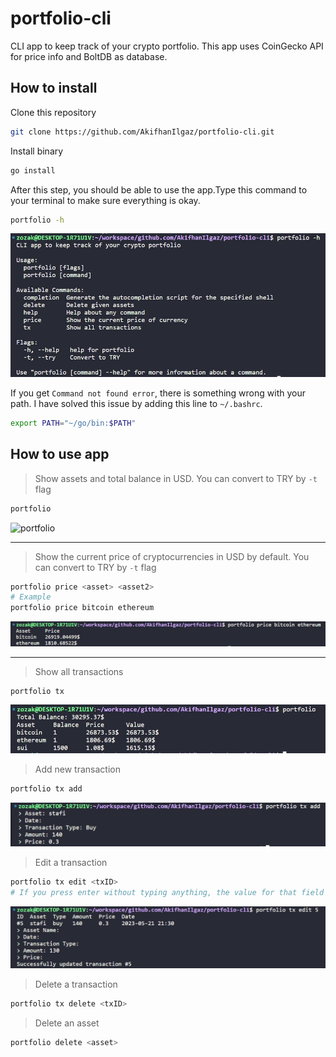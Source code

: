 # portfolio-cli

CLI app to keep track of your crypto portfolio. This app uses CoinGecko API for price info and BoltDB as database.

## How to install

Clone this repository

```bash
git clone https://github.com/AkifhanIlgaz/portfolio-cli.git
```

Install binary

```bash
go install
```

After this step, you should be able to use the app.Type this command to your terminal to make sure everything is okay.

```bash
portfolio -h
```

![help](https://github.com/AkifhanIlgaz/portfolio-cli/blob/main/readme-imgs/portfolio-h.jpg)

If you get `Command not found error`, there is something wrong with your path. I have solved this issue by adding this line to `~/.bashrc`.

```bash
export PATH="~/go/bin:$PATH"
```

## How to use app

> Show assets and total balance in USD. You can convert to TRY by `-t` flag

```bash
portfolio
```

![portfolio](https://github.com/AkifhanIlgaz/portfolio-cli/blob/main/readme-imgs/portfolio1.jpg)

---

> Show the current price of cryptocurrencies in USD by default. You can convert to TRY by `-t` flag

```bash
portfolio price <asset> <asset2>
# Example
portfolio price bitcoin ethereum
```

![help](https://github.com/AkifhanIlgaz/portfolio-cli/blob/main/readme-imgs/price_bitcoin_ethereum.jpg)

---

> Show all transactions

```bash
portfolio tx
```

![tx](https://github.com/AkifhanIlgaz/portfolio-cli/blob/main/readme-imgs/portfolio.jpg)

> Add new transaction

```bash
portfolio tx add
```

![tx-add](https://github.com/AkifhanIlgaz/portfolio-cli/blob/main/readme-imgs/tx_add.jpg)

> Edit a transaction

```bash
portfolio tx edit <txID>
# If you press enter without typing anything, the value for that field doesn't change
```

![tx-edit](https://github.com/AkifhanIlgaz/portfolio-cli/blob/main/readme-imgs/tx_edit.jpg)

> Delete a transaction

```bash
portfolio tx delete <txID>
```

> Delete an asset

```bash
portfolio delete <asset>
```
